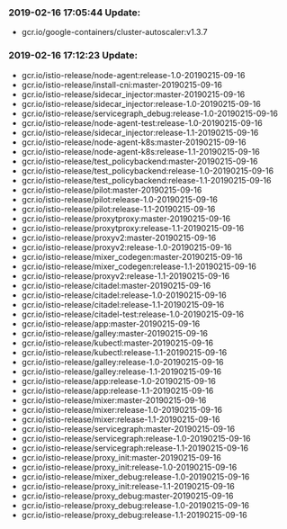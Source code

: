 ### 2019-02-16 17:05:44 Update:

- gcr.io/google-containers/cluster-autoscaler:v1.3.7
### 2019-02-16 17:12:23 Update:

- gcr.io/istio-release/node-agent:release-1.0-20190215-09-16
- gcr.io/istio-release/install-cni:master-20190215-09-16
- gcr.io/istio-release/sidecar_injector:master-20190215-09-16
- gcr.io/istio-release/sidecar_injector:release-1.0-20190215-09-16
- gcr.io/istio-release/servicegraph_debug:release-1.0-20190215-09-16
- gcr.io/istio-release/node-agent-test:release-1.0-20190215-09-16
- gcr.io/istio-release/sidecar_injector:release-1.1-20190215-09-16
- gcr.io/istio-release/node-agent-k8s:master-20190215-09-16
- gcr.io/istio-release/node-agent-k8s:release-1.1-20190215-09-16
- gcr.io/istio-release/test_policybackend:master-20190215-09-16
- gcr.io/istio-release/test_policybackend:release-1.0-20190215-09-16
- gcr.io/istio-release/test_policybackend:release-1.1-20190215-09-16
- gcr.io/istio-release/pilot:master-20190215-09-16
- gcr.io/istio-release/pilot:release-1.0-20190215-09-16
- gcr.io/istio-release/pilot:release-1.1-20190215-09-16
- gcr.io/istio-release/proxytproxy:master-20190215-09-16
- gcr.io/istio-release/proxytproxy:release-1.1-20190215-09-16
- gcr.io/istio-release/proxyv2:master-20190215-09-16
- gcr.io/istio-release/proxyv2:release-1.0-20190215-09-16
- gcr.io/istio-release/mixer_codegen:master-20190215-09-16
- gcr.io/istio-release/mixer_codegen:release-1.1-20190215-09-16
- gcr.io/istio-release/proxyv2:release-1.1-20190215-09-16
- gcr.io/istio-release/citadel:master-20190215-09-16
- gcr.io/istio-release/citadel:release-1.0-20190215-09-16
- gcr.io/istio-release/citadel:release-1.1-20190215-09-16
- gcr.io/istio-release/citadel-test:release-1.0-20190215-09-16
- gcr.io/istio-release/app:master-20190215-09-16
- gcr.io/istio-release/galley:master-20190215-09-16
- gcr.io/istio-release/kubectl:master-20190215-09-16
- gcr.io/istio-release/kubectl:release-1.1-20190215-09-16
- gcr.io/istio-release/galley:release-1.0-20190215-09-16
- gcr.io/istio-release/galley:release-1.1-20190215-09-16
- gcr.io/istio-release/app:release-1.0-20190215-09-16
- gcr.io/istio-release/app:release-1.1-20190215-09-16
- gcr.io/istio-release/mixer:master-20190215-09-16
- gcr.io/istio-release/mixer:release-1.0-20190215-09-16
- gcr.io/istio-release/mixer:release-1.1-20190215-09-16
- gcr.io/istio-release/servicegraph:master-20190215-09-16
- gcr.io/istio-release/servicegraph:release-1.0-20190215-09-16
- gcr.io/istio-release/servicegraph:release-1.1-20190215-09-16
- gcr.io/istio-release/proxy_init:master-20190215-09-16
- gcr.io/istio-release/proxy_init:release-1.0-20190215-09-16
- gcr.io/istio-release/mixer_debug:release-1.0-20190215-09-16
- gcr.io/istio-release/proxy_init:release-1.1-20190215-09-16
- gcr.io/istio-release/proxy_debug:master-20190215-09-16
- gcr.io/istio-release/proxy_debug:release-1.0-20190215-09-16
- gcr.io/istio-release/proxy_debug:release-1.1-20190215-09-16
